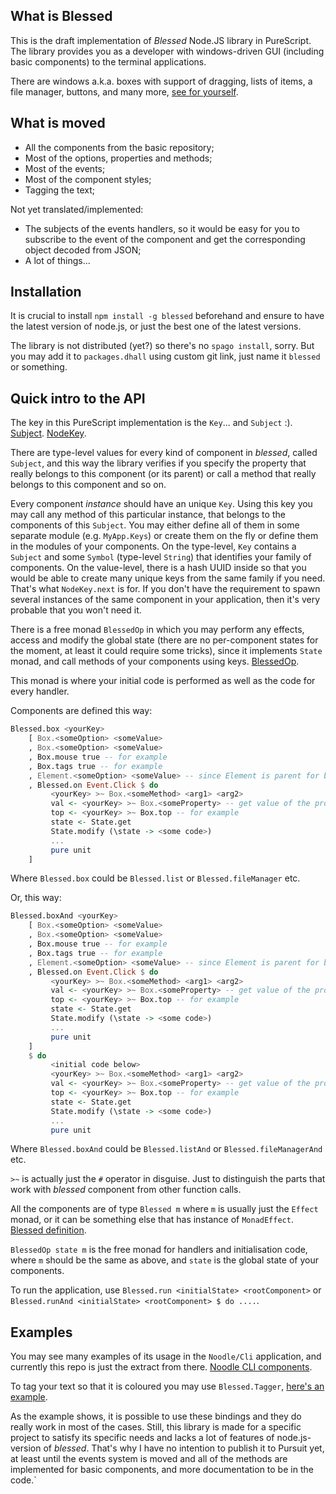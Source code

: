 ## What is Blessed

This is the draft implementation of _Blessed_ Node.JS library in PureScript. The library provides you as a developer with windows-driven GUI (including basic components) to the terminal applications.

There are windows a.k.a. boxes with support of dragging, lists of items, a file manager, buttons, and many more, [see for yourself](https://github.com/chjj/blessed).

## What is moved

* All the components from the basic repository;
* Most of the options, properties and methods;
* Most of the events;
* Most of the component styles;
* Tagging the text; 

Not yet translated/implemented:

* The subjects of the events handlers, so it would be easy for you to subscribe to the event of the component and get the corresponding object decoded from JSON;
* A lot of things...

## Installation

It is crucial to install `npm install -g blessed` beforehand and ensure to have the latest version of node.js, or just the best one of the latest versions.

The library is not distributed (yet?) so there's no `spago install`, sorry. But you may add it to `packages.dhall` using custom git link, just name it `blessed` or something.

## Quick intro to the API 

The key in this PureScript implementation is the `Key`... and `Subject` :). [Subject](https://github.com/shamansir/purescript-blessed/blob/main/src/Blessed/Internal/BlessedSubj.purs). [NodeKey](https://github.com/shamansir/purescript-blessed/blob/main/src/Blessed/Internal/NodeKey.purs). 

There are type-level values for every kind of component in _blessed_, called `Subject`, and this way the library verifies if you specify the property that really belongs to this component (or its parent) or call a method that really belongs to this component and so on.

Every component _instance_ should have an unique `Key`. Using this key you may call any method of this particular instance, that belongs to the components of this `Subject`. You may either define all of them in some separate module (e.g. `MyApp.Keys`) or create them on the fly or define them in the modules of your components. On the type-level, `Key` contains a `Subject` and some `Symbol` (type-level `String`) that identifies your family of components. On the value-level, there is a hash UUID inside so that you would be able to create many unique keys from the same family if you need. That's what `NodeKey.next` is for. If you don't have the requirement to spawn several instances of the same component in your application, then it's very probable that you won't need it.
 
There is a free monad `BlessedOp` in which you may perform any effects, access and modify the global state (there are no per-component states for the moment, at least it could require some tricks), since it implements `State` monad, and call methods of your components using keys. [BlessedOp](https://github.com/shamansir/purescript-blessed/blob/main/src/Blessed/Internal/BlessedOp.purs).

This monad is where your initial code is performed as well as the code for every handler.

Components are defined this way:

```purescript
Blessed.box <yourKey>
	[ Box.<someOption> <someValue>
	, Box.<someOption> <someValue>
	, Box.mouse true -- for example
	, Box.tags true -- for example
	, Element.<someOption> <someValue> -- since Element is parent for box
	, Blessed.on Event.Click $ do 
		 <yourKey> >~ Box.<someMethod> <arg1> <arg2>
		 val <- <yourKey> >~ Box.<someProperty> -- get value of the property
		 top <- <yourKey> >~ Box.top -- for example
		 state <- State.get
		 State.modify (\state -> <some code>)	
	     ...
	     pure unit
	]
```

Where `Blessed.box` could be `Blessed.list` or `Blessed.fileManager` etc. 

Or, this way:

```purescript
Blessed.boxAnd <yourKey>
	[ Box.<someOption> <someValue>
	, Box.<someOption> <someValue>
	, Box.mouse true -- for example
	, Box.tags true -- for example
	, Element.<someOption> <someValue> -- since Element is parent for box
	, Blessed.on Event.Click $ do 
		 <yourKey> >~ Box.<someMethod> <arg1> <arg2>
		 val <- <yourKey> >~ Box.<someProperty> -- get value of the property
		 top <- <yourKey> >~ Box.top -- for example
		 state <- State.get
		 State.modify (\state -> <some code>)	
	     ...
	     pure unit
	]
	$ do 
		 <initial code below>
		 <yourKey> >~ Box.<someMethod> <arg1> <arg2>
		 val <- <yourKey> >~ Box.<someProperty> -- get value of the property
		 top <- <yourKey> >~ Box.top -- for example
		 state <- State.get
		 State.modify (\state -> <some code>)	
	     ...
	     pure unit		
```

Where `Blessed.boxAnd` could be `Blessed.listAnd` or `Blessed.fileManagerAnd` etc. 

`>~` is actually just the `#` operator in disguise. Just to distinguish the parts that work with _blessed_ component from other function calls.

All the components are of type `Blessed m` where `m` is usually just the `Effect` monad, or it can be something else that has instance of `MonadEffect`. [Blessed definition](https://github.com/shamansir/purescript-blessed/blob/main/src/Blessed/Internal/Core.purs#L72).

`BlessedOp state m` is the free monad for handlers and initialisation code, where `m` should be the same as above, and `state` is the global state of your components. 

To run the application, use `Blessed.run <initialState> <rootComponent>` or `Blessed.runAnd <initialState> <rootComponent> $ do ....`.

## Examples

You may see many examples of its usage in the `Noodle/Cli` application, and currently this repo is just the extract from there. [Noodle CLI components](https://github.com/shamansir/noodle/tree/main/src/Cli/Components).

To tag your text so that it is coloured you may use `Blessed.Tagger`, [here's an example](https://github.com/shamansir/noodle/blob/main/src/Cli/Tagging.purs).

As the example shows, it is possible to use these bindings and they do really work in most of the cases. Still, this library is made for a specific project to satisfy its specific needs and lacks a lot of features of node.js-version of _blessed_. That's why I have no intention to publish it to Pursuit yet, at least until the events system is moved and all of the methods are implemented for basic components, and more documentation to be in the code.`
